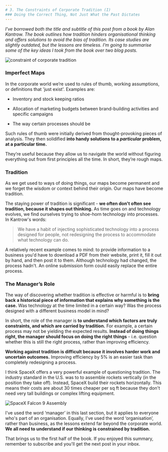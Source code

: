 ```yaml
---
# 3. The Constraints of Corporate Tradition (I)
### Doing the Correct Thing, Not Just What the Past Dictates
---
```


_I've borrowed both the title and subtitle of this post from a book by Alan Kantrow. The book outlines how tradition hinders organisational thinking and offers solutions to avoid the bias of tradition. Its case studies are slightly outdated, but the lessons are timeless. I'm going to summarise some of the key ideas I took from the book over two blog posts._

![constraint of corporate tradition]()

### Imperfect Maps
In the corporate world we’re used to rules of thumb, working assumptions, or definitions that 'just exist'. Examples are:

* Inventory and stock keeping ratios

* Allocation of marketing budgets between brand-building activities and specific campaigns

* The way certain processes should be

Such rules of thumb were initially derived from thought-provoking pieces of analysis. They then solidified __into handy solutions to a _particular_ problem, at a particular time.__

They’re useful because they allow us to navigate the world without figuring everything out from first principles all the time. In short, they’re rough maps.

### Tradition
As we get used to ways of doing things, our maps become permanent and we forget the wisdom or context behind their origin. Our maps have become tradition.

The staying power of tradition is significant - __we often don't often see tradition, because it shapes out thinking.__ As time goes on and technology evolves, we find ourselves trying to shoe-horn technology into processes. In Kantrow's words:

> We have a habit of injecting sophisticated technology into a process designed for people, not redesigning the process to accommodate what technology can do.

A relatively recent example comes to mind: to provide information to a business you'd have to download a PDF from their website, print it, fill it out by hand, and then post it to them. Although technology had changed, the process hadn't. An online submission form could easily replace the entire process.

### The Manager’s Role
The way of discovering whether tradition is effective or harmful is to __bring back a historical piece of information that explains why something is the case.__ Was technology at the time limited in a certain way? Was the process designed with a different business model in mind?

In short, the role of the manager is __to understand which factors are truly constraints, and which are carried by tradition.__ For example, a certain process may not be yielding the expected results. __Instead of doing things right, the manager should focus on doing the right things__ - i.e. question whether this is still the right process, rather than improving efficiency.

__Working against tradition is difficult because it involves harder work and uncertain outcomes.__ Improving efficiency by 5% is an easier task than completely redesigning a process.

I think SpaceX offers a very powerful example of questioning tradition. The industry standard in the U.S. was to to assemble rockets vertically (in the position they take off). Instead, SpaceX build their rockets horizontally. This means their costs are about 30 times cheaper per sq ft because they don't need very tall buildings or complex lifting equipment.

![SpaceX Falcon 9 Assembly]()

I've used the word ‘manager’ in this last section, but it applies to everyone who's part of an organisation. Equally, I've used the word ‘organisation’, rather than business, as the lessons extend far beyond the corporate world. __We all need to understand if our thinking is constrained by tradition.__

That brings us to the first half of the book. If you enjoyed this summary, remember to subscribe and you'll get the next post in your inbox.